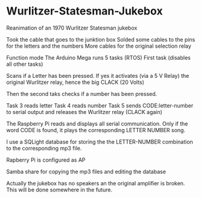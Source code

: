 # Wurlitzer-Statesman-Jukebox
Reanimation of an 1970 Wurlitzer Statesman jukebox

Took the cable that goes to the junktion box
Solded some cables to the pins for the letters and the numbers
More cables for the original selection relay

Function mode
The Arduino Mega runs 5 tasks (RTOS)
First task (disables all other tasks)

Scans if a Letter has been pressed.
If yes it activates (via a 5 V Relay) the original Wurlitzer relay, hence the big CLACK (20 Volts)

Then the second taks checks if a number has been pressed.

Task 3 reads letter
Task 4 reads number
Task 5 sends CODE:letter-number to serial output and releases the Wurlitzer relay (CLACK again)

The Raspberry Pi reads and displays all serial communication. Only if the word CODE is found, it plays the corresponding LETTER NUMBER song.

I use a SQLight database for storing the the LETTER-NUMBER combination to the corresponding mp3 file.

Rapberry Pi is configured as AP

Samba share for copying the mp3 files and editing the database

Actually the jukebox has no speakers an the original amplifier is broken. This will be done somewhere in the future.
